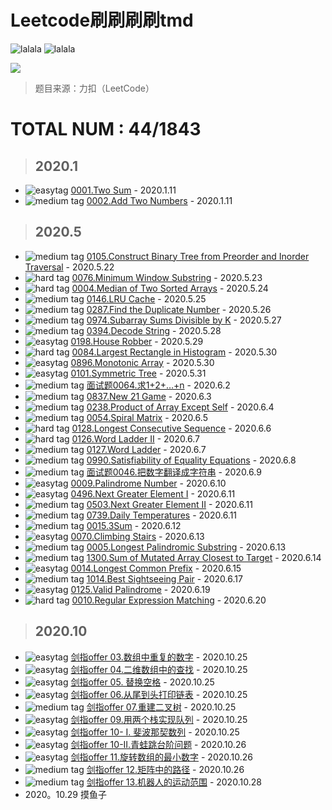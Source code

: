 # Leetcode刷刷刷刷tmd

![lalala](https://img.shields.io/badge/diobrando-leeeeeetcode%EF%BC%81-blue) ![lalala](https://img.shields.io/badge/giao-%E7%89%9B%E4%BB%94%E5%BE%88%E5%BF%99%EF%BC%81%F0%9F%A4%A0-red)

![](http://markdown.diobrando0825.cn/2020-05-22-161942.jpg)
> 题目来源：力扣（LeetCode）
# **TOTAL NUM** : 44/1843

> ## **2020.1**

- ![easytag](https://img.shields.io/badge/-easy-brightgreen) [0001.Two Sum](https://github.com/Diobrandokill/leetcode-notes/blob/master/hash%20table/0001.Two%20Sum.md) - 2020.1.11
- ![medium tag](https://img.shields.io/badge/-medium-yellow) [0002.Add Two Numbers](https://github.com/Diobrandokill/leetcode-notes/blob/master/linked%20list/0002.Add%20Two%20Numbers.md) - 2020.1.11

> ## **2020.5**

- ![medium tag](https://img.shields.io/badge/-medium-yellow) [0105.Construct Binary Tree from Preorder and Inorder Traversal](https://github.com/Diobrandokill/leetcode-notes/blob/master/tree/0105.Construct%20Binary%20Tree%20from%20Preorder%20and%20Inorder%20Traversal.md) - 2020.5.22
- ![hard tag](https://img.shields.io/badge/-hard-red) [0076.Minimum Window Substring](https://github.com/Diobrandokill/leetcode-notes/blob/master/sliding%20window/0076.Minimum%20Window%20Substring.md) - 2020.5.23
- ![hard tag](https://img.shields.io/badge/-hard-red) [0004.Median of Two Sorted Arrays](https://github.com/Diobrandokill/leetcode-notes/blob/master/binary%20search/0004.Median%20of%20Two%20Sorted%20Arrays.md) - 2020.5.24
- ![medium tag](https://img.shields.io/badge/-medium-yellow) [0146.LRU Cache](https://github.com/Diobrandokill/leetcode-notes/blob/master/linked%20list/0146.LRU%20Cache.md) - 2020.5.25
- ![medium tag](https://img.shields.io/badge/-medium-yellow) [0287.Find the Duplicate Number](https://github.com/Diobrandokill/leetcode-notes/blob/master/double%20pointers/0287.Find%20the%20Duplicate%20Number.md) - 2020.5.26
- ![medium tag](https://img.shields.io/badge/-medium-yellow) [0974.Subarray Sums Divisible by K](https://github.com/Diobrandokill/leetcode-notes/blob/master/hash%20table/0974.Subarray%20Sums%20Divisible%20by%20K.md) - 2020.5.27
- ![medium tag](https://img.shields.io/badge/-medium-yellow) [0394.Decode String](https://github.com/Diobrandokill/leetcode-notes/blob/master/string/0394.Decode%20String.md) - 2020.5.28
- ![easytag](https://img.shields.io/badge/-easy-brightgreen) [0198.House Robber](https://github.com/Diobrandokill/leetcode-notes/blob/master/dynamic%20programing/0198.House%20Robber.md) - 2020.5.29
- ![hard tag](https://img.shields.io/badge/-hard-red) [0084.Largest Rectangle in Histogram](https://github.com/Diobrandokill/leetcode-notes/blob/master/stack/0084.Largest%20Rectangle%20in%20Histogram.md) - 2020.5.30
- ![easytag](https://img.shields.io/badge/-easy-brightgreen) [0896.Monotonic Array](https://github.com/Diobrandokill/leetcode-notes/blob/master/stack/0896.Monotonic%20Array.md) - 2020.5.30
- ![easytag](https://img.shields.io/badge/-easy-brightgreen) [0101.Symmetric Tree](https://github.com/Diobrandokill/leetcode-notes/blob/master/tree/0101.Symmetric%20Tree.md) - 2020.5.31
- ![medium tag](https://img.shields.io/badge/-medium-yellow) [面试题0064.求1+2+…+n](https://github.com/Diobrandokill/leetcode-notes/blob/master/math/面试题64.求1+2+…+n.md) - 2020.6.2
- ![medium tag](https://img.shields.io/badge/-medium-yellow) [0837.New 21 Game](https://github.com/Diobrandokill/leetcode-notes/blob/master/dynamic%20programing/0837.New%2021%20Game.md) - 2020.6.3
- ![medium tag](https://img.shields.io/badge/-medium-yellow) [0238.Product of Array Except Self](https://github.com/Diobrandokill/leetcode-notes/blob/master/math/0238.Product%20of%20Array%20Except%20Self.md) - 2020.6.4
- ![medium tag](https://img.shields.io/badge/-medium-yellow) [0054.Spiral Matrix](https://github.com/Diobrandokill/leetcode-notes/blob/master/array/0054.Spiral%20matrix.md) - 2020.6.5
- ![hard tag](https://img.shields.io/badge/-hard-red) [0128.Longest Consecutive Sequence](https://github.com/Diobrandokill/leetcode-notes/blob/master/array/0128.Longest%20Consecutive%20Sequence.md) - 2020.6.6
- ![hard tag](https://img.shields.io/badge/-hard-red) [0126.Word Ladder II](https://github.com/Diobrandokill/leetcode-notes/blob/master/bfs/0126.Word%20Ladder%20II.md) - 2020.6.7
- ![medium tag](https://img.shields.io/badge/-medium-yellow) [0127.Word Ladder](https://github.com/Diobrandokill/leetcode-notes/blob/master/bfs/0127.Word%20Ladder.md) - 2020.6.7
- ![medium tag](https://img.shields.io/badge/-medium-yellow) [0990.Satisfiability of Equality Equations](https://github.com/Diobrandokill/leetcode-notes/blob/master/union%20find%20set/0990.Satisfiability%20of%20Equality%20Equations.md) - 2020.6.8
- ![medium tag](https://img.shields.io/badge/-medium-yellow) [面试题0046.把数字翻译成字符串](https://github.com/Diobrandokill/leetcode-notes/blob/master/dynamic%20programing/面试题0046.把数字翻译成字符串.md) - 2020.6.9
- ![easytag](https://img.shields.io/badge/-easy-brightgreen) [0009.Palindrome Number](https://github.com/Diobrandokill/leetcode-notes/blob/master/math/0009.Palindrome%20Number.md) - 2020.6.10
- ![easytag](https://img.shields.io/badge/-easy-brightgreen) [0496.Next Greater Element I](https://github.com/Diobrandokill/leetcode-notes/blob/master/stack/0496.Next%20Greater%20Element%20I.md) - 2020.6.11
- ![medium tag](https://img.shields.io/badge/-medium-yellow) [0503.Next Greater Element II](https://github.com/Diobrandokill/leetcode-notes/blob/master/stack/0503.Next%20Greater%20Element%20II.md) - 2020.6.11
- ![medium tag](https://img.shields.io/badge/-medium-yellow) [0739.Daily Temperatures](https://github.com/Diobrandokill/leetcode-notes/blob/master/stack/0739.Daily%20Temperatures.md) - 2020.6.11
- ![medium tag](https://img.shields.io/badge/-medium-yellow) [0015.3Sum](https://github.com/Diobrandokill/leetcode-notes/blob/master/double%20pointers/0015.3Sum.md) - 2020.6.12
- ![easytag](https://img.shields.io/badge/-easy-brightgreen) [0070.Climbing Stairs](https://github.com/Diobrandokill/leetcode-notes/blob/master/dynamic%20programing/0070.Climbing%20Stairs.md) - 2020.6.13
- ![medium tag](https://img.shields.io/badge/-medium-yellow) [0005.Longest Palindromic Substring](https://github.com/Diobrandokill/leetcode-notes/blob/master/dynamic%20programing/0005.Longest%20Palindromic%20Substring.md) - 2020.6.13
- ![medium tag](https://img.shields.io/badge/-medium-yellow) [1300.Sum of Mutated Array Closest to Target](https://github.com/Diobrandokill/leetcode-notes/blob/master/binary%20search/1300.Sum%20of%20Mutated%20Array%20Closest%20to%20Target.md) - 2020.6.14
- ![easytag](https://img.shields.io/badge/-easy-brightgreen) [0014.Longest Common Prefix](https://github.com/Diobrandokill/leetcode-notes/blob/master/string/0014.Longest%20Common%20Prefix.md) - 2020.6.15
- ![medium tag](https://img.shields.io/badge/-medium-yellow) [1014.Best Sightseeing Pair](https://github.com/Diobrandokill/leetcode-notes/blob/master/array/1014.Best%20Sightseeing%20Pair.md) - 2020.6.17
- ![easytag](https://img.shields.io/badge/-easy-brightgreen) [0125.Valid Palindrome](https://github.com/Diobrandokill/leetcode-notes/blob/master/string/0125.Valid%20Palindrome.md) - 2020.6.19
- ![hard tag](https://img.shields.io/badge/-hard-red) [0010.Regular Expression Matching](https://github.com/Diobrandokill/leetcode-notes/blob/master/dynamic%20programing/0010.Regular%20Expression%20Matching.md) - 2020.6.20

> ## **2020.10**
- ![easytag](https://img.shields.io/badge/-easy-brightgreen) [剑指offer 03.数组中重复的数字](https://github.com/Diobrandokill/leetcode-notes/blob/master/%E5%89%91%E6%8C%87Offer/03.%20%E6%95%B0%E7%BB%84%E4%B8%AD%E9%87%8D%E5%A4%8D%E7%9A%84%E6%95%B0%E5%AD%97.md) - 2020.10.25
- ![easytag](https://img.shields.io/badge/-easy-brightgreen) [剑指offer 04.二维数组中的查找](https://github.com/Diobrandokill/leetcode-notes/blob/master/%E5%89%91%E6%8C%87Offer/04.%20%E4%BA%8C%E7%BB%B4%E6%95%B0%E7%BB%84%E4%B8%AD%E7%9A%84%E6%9F%A5%E6%89%BE.md) - 2020.10.25
- ![easytag](https://img.shields.io/badge/-easy-brightgreen) [剑指offer 05. 替换空格](https://github.com/Diobrandokill/leetcode-notes/blob/master/%E5%89%91%E6%8C%87Offer/05.%20%E6%9B%BF%E6%8D%A2%E7%A9%BA%E6%A0%BC.md) - 2020.10.25
- ![easytag](https://img.shields.io/badge/-easy-brightgreen) [剑指offer 06.从尾到头打印链表](https://github.com/Diobrandokill/leetcode-notes/blob/master/%E5%89%91%E6%8C%87Offer/06.%20%E4%BB%8E%E5%B0%BE%E5%88%B0%E5%A4%B4%E6%89%93%E5%8D%B0%E9%93%BE%E8%A1%A8.md) - 2020.10.25
- ![medium tag](https://img.shields.io/badge/-medium-yellow) [剑指offer 07.重建二叉树](https://github.com/Diobrandokill/leetcode-notes/blob/master/%E5%89%91%E6%8C%87Offer/07.%20%E9%87%8D%E5%BB%BA%E4%BA%8C%E5%8F%89%E6%A0%91.md) - 2020.10.25
- ![easytag](https://img.shields.io/badge/-easy-brightgreen) [剑指offer 09.用两个栈实现队列](https://github.com/Diobrandokill/leetcode-notes/blob/master/%E5%89%91%E6%8C%87Offer/09.%20%E7%94%A8%E4%B8%A4%E4%B8%AA%E6%A0%88%E5%AE%9E%E7%8E%B0%E9%98%9F%E5%88%97.md) - 2020.10.25
- ![easytag](https://img.shields.io/badge/-easy-brightgreen) [剑指offer 10- I. 斐波那契数列](https://github.com/Diobrandokill/leetcode-notes/blob/master/%E5%89%91%E6%8C%87Offer/10-I.%20%E6%96%90%E6%B3%A2%E9%82%A3%E5%A5%91%E6%95%B0%E5%88%97.md) - 2020.10.25
- ![easytag](https://img.shields.io/badge/-easy-brightgreen) [剑指offer 10-II.青蛙跳台阶问题](https://github.com/Diobrandokill/leetcode-notes/blob/master/%E5%89%91%E6%8C%87Offer/10-II.%20%E9%9D%92%E8%9B%99%E8%B7%B3%E5%8F%B0%E9%98%B6%E9%97%AE%E9%A2%98.md) - 2020.10.26
- ![easytag](https://img.shields.io/badge/-easy-brightgreen) [剑指offer 11.旋转数组的最小数字](https://github.com/Diobrandokill/leetcode-notes/blob/master/%E5%89%91%E6%8C%87Offer/11.%20%E6%97%8B%E8%BD%AC%E6%95%B0%E7%BB%84%E7%9A%84%E6%9C%80%E5%B0%8F%E6%95%B0%E5%AD%97.md) - 2020.10.26
- ![medium tag](https://img.shields.io/badge/-medium-yellow) [剑指offer 12.矩阵中的路径](https://github.com/Diobrandokill/leetcode-notes/blob/master/%E5%89%91%E6%8C%87Offer/12.%20%E7%9F%A9%E9%98%B5%E4%B8%AD%E7%9A%84%E8%B7%AF%E5%BE%84.md) - 2020.10.26
- ![medium tag](https://img.shields.io/badge/-medium-yellow) [剑指offer 13.机器人的运动范围](https://github.com/Diobrandokill/leetcode-notes/blob/master/%E5%89%91%E6%8C%87Offer/13.%20%E6%9C%BA%E5%99%A8%E4%BA%BA%E7%9A%84%E8%BF%90%E5%8A%A8%E8%8C%83%E5%9B%B4.md) - 2020.10.28
- 2020。10.29 摸鱼子